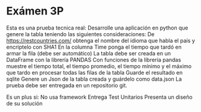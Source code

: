 # Exámen 3P

Esta es una prueba tecnica real:
Desarrolle una aplicación en python que genere la tabla  teniendo las siguientes consideraciones:
De https://restcountries.com/ obtenga el nombre del idioma que habla el país y encriptelo con SHA1 
En la columna Time ponga el tiempo que tardó en armar la fila (debe ser automático)
La tabla debe ser creada en un DataFrame con la librería PANDAS 
Con funciones de la librería pandas muestre el tiempo total, el tiempo promedio, el tiempo mínimo y el máximo que tardo en procesar todas las filas de la tabla
Guarde el resultado en sqlite
Genere un Json de la tabla creada y guárdelo como data.json
La prueba debe ser entregada en un repositorio git.

Es un plus si:
No usa framework
Entrega Test Unitarios
Presenta un diseño de su solución
